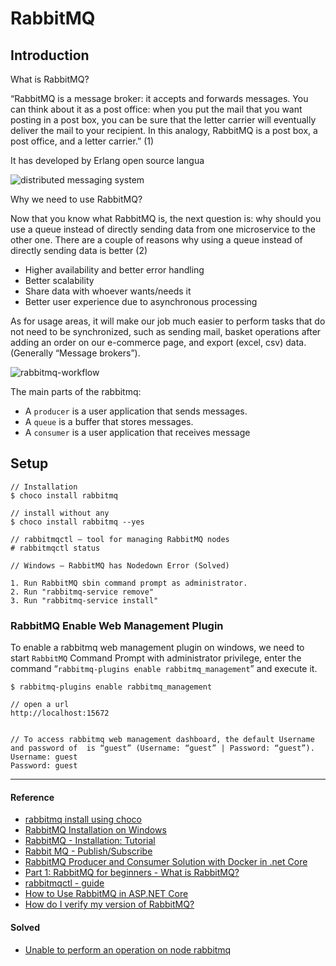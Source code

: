 # RabbitMQ

## Introduction

What is RabbitMQ?

“RabbitMQ is a message broker: it accepts and forwards messages. You can think about it as a post office: when you put the mail that you want posting in a post box, you can be sure that the letter carrier will eventually deliver the mail to your recipient. In this analogy, RabbitMQ is a post box, a post office, and a letter carrier.” (1)

It has developed by Erlang open source langua

![distributed messaging system](https://miro.medium.com/v2/resize:fit:640/format:webp/1*5x1u9LnHWDiw2ICm9ezTMw.png)

Why we need to use RabbitMQ?

Now that you know what RabbitMQ is, the next question is: why should you use a queue instead of directly sending data from one microservice to the other one. There are a couple of reasons why using a queue instead of directly sending data is better (2)

- Higher availability and better error handling
- Better scalability
- Share data with whoever wants/needs it
- Better user experience due to asynchronous processing

As for usage areas, it will make our job much easier to perform tasks that do not need to be synchronized, such as sending mail, basket operations after adding an order on our e-commerce page, and export (excel, csv) data. (Generally “Message brokers”).

![rabbitmq-workflow](https://www.cloudamqp.com/img/blog/workflow-rabbitmq.png)

The main parts of the rabbitmq:

- A `producer` is a user application that sends messages.
- A `queue` is a buffer that stores messages.
- A `consumer` is a user application that receives message

## Setup

```
// Installation
$ choco install rabbitmq

// install without any
$ choco install rabbitmq --yes

// rabbitmqctl — tool for managing RabbitMQ nodes
# rabbitmqctl status
```

```
// Windows – RabbitMQ has Nodedown Error (Solved)

1. Run RabbitMQ sbin command prompt as administrator.
2. Run "rabbitmq-service remove"
3. Run "rabbitmq-service install"
```

### RabbitMQ Enable Web Management Plugin

To enable a rabbitmq web management plugin on windows, we need to start `RabbitMQ` Command Prompt with administrator privilege, enter the command “`rabbitmq-plugins enable rabbitmq_management`” and execute it.

```
$ rabbitmq-plugins enable rabbitmq_management

// open a url
http://localhost:15672


// To access rabbitmq web management dashboard, the default Username and password of  is “guest” (Username: “guest” | Password: “guest”).
Username: guest
Password: guest
```

---

#### Reference

- [rabbitmq install using choco](https://community.chocolatey.org/packages/rabbitmq)
- [RabbitMQ Installation on Windows](https://www.tutlane.com/tutorial/rabbitmq/rabbitmq-installation)
- [RabbitMQ - Installation: Tutorial](https://www.tutorialspoint.com/rabbitmq/rabbitmq_installation.htm)
- [Rabbit MQ - Publish/Subscribe](https://www.rabbitmq.com/tutorials/tutorial-three-dotnet.html)
- [RabbitMQ Producer and Consumer Solution with Docker in .net Core](https://medium.com/innoviletechrabbitmq-producer-and-consumer-solution-with-docker-in-net-core-9a825d3c2448)
- [Part 1: RabbitMQ for beginners - What is RabbitMQ?](https://www.cloudamqp.com/blog/part1-rabbitmq-for-beginners-what-is-rabbitmq.html)
- [rabbitmqctl - guide](https://www.rabbitmq.com/man/rabbitmqctl.8.html)
- [How to Use RabbitMQ in ASP.NET Core](https://code-maze.com/aspnetcore-rabbitmq/)
- [How do I verify my version of RabbitMQ?](https://www.cloudamqp.com/blog/how-do-i-verify-my-version-of-rabbitmq.html)

#### Solved

- [Unable to perform an operation on node rabbitmq](https://itecnote.com/tecnote/unable-to-perform-an-operation-on-node-rabbitmq/)
